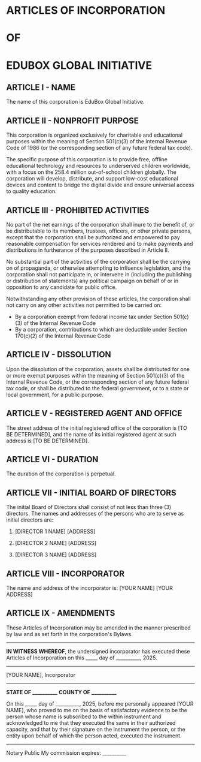 # ARTICLES OF INCORPORATION
# OF
# EDUBOX GLOBAL INITIATIVE

## ARTICLE I - NAME
The name of this corporation is EduBox Global Initiative.

## ARTICLE II - NONPROFIT PURPOSE
This corporation is organized exclusively for charitable and educational purposes within the meaning of Section 501(c)(3) of the Internal Revenue Code of 1986 (or the corresponding section of any future federal tax code).

The specific purpose of this corporation is to provide free, offline educational technology and resources to underserved children worldwide, with a focus on the 258.4 million out-of-school children globally. The corporation will develop, distribute, and support low-cost educational devices and content to bridge the digital divide and ensure universal access to quality education.

## ARTICLE III - PROHIBITED ACTIVITIES
No part of the net earnings of the corporation shall inure to the benefit of, or be distributable to its members, trustees, officers, or other private persons, except that the corporation shall be authorized and empowered to pay reasonable compensation for services rendered and to make payments and distributions in furtherance of the purposes described in Article II.

No substantial part of the activities of the corporation shall be the carrying on of propaganda, or otherwise attempting to influence legislation, and the corporation shall not participate in, or intervene in (including the publishing or distribution of statements) any political campaign on behalf of or in opposition to any candidate for public office.

Notwithstanding any other provision of these articles, the corporation shall not carry on any other activities not permitted to be carried on:
- By a corporation exempt from federal income tax under Section 501(c)(3) of the Internal Revenue Code
- By a corporation, contributions to which are deductible under Section 170(c)(2) of the Internal Revenue Code

## ARTICLE IV - DISSOLUTION
Upon the dissolution of the corporation, assets shall be distributed for one or more exempt purposes within the meaning of Section 501(c)(3) of the Internal Revenue Code, or the corresponding section of any future federal tax code, or shall be distributed to the federal government, or to a state or local government, for a public purpose.

## ARTICLE V - REGISTERED AGENT AND OFFICE
The street address of the initial registered office of the corporation is [TO BE DETERMINED], and the name of its initial registered agent at such address is [TO BE DETERMINED].

## ARTICLE VI - DURATION
The duration of the corporation is perpetual.

## ARTICLE VII - INITIAL BOARD OF DIRECTORS
The initial Board of Directors shall consist of not less than three (3) directors. The names and addresses of the persons who are to serve as initial directors are:

1. [DIRECTOR 1 NAME]
   [ADDRESS]

2. [DIRECTOR 2 NAME]
   [ADDRESS]

3. [DIRECTOR 3 NAME]
   [ADDRESS]

## ARTICLE VIII - INCORPORATOR
The name and address of the incorporator is:
[YOUR NAME]
[YOUR ADDRESS]

## ARTICLE IX - AMENDMENTS
These Articles of Incorporation may be amended in the manner prescribed by law and as set forth in the corporation's Bylaws.

---

**IN WITNESS WHEREOF**, the undersigned incorporator has executed these Articles of Incorporation on this _____ day of __________, 2025.

_______________________________
[YOUR NAME], Incorporator

---

**STATE OF __________**
**COUNTY OF __________**

On this _____ day of __________, 2025, before me personally appeared [YOUR NAME], who proved to me on the basis of satisfactory evidence to be the person whose name is subscribed to the within instrument and acknowledged to me that they executed the same in their authorized capacity, and that by their signature on the instrument the person, or the entity upon behalf of which the person acted, executed the instrument.

_______________________________
Notary Public
My commission expires: __________
